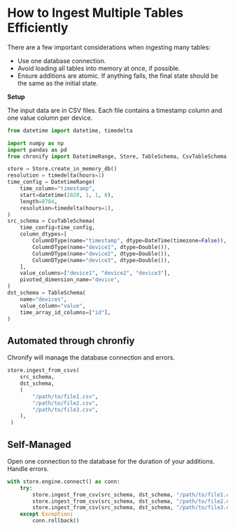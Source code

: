 # How to Ingest Multiple Tables Efficiently

There are a few important considerations when ingesting many tables:
- Use one database connection.
- Avoid loading all tables into memory at once, if possible.
- Ensure additions are atomic. If anything fails, the final state should be the same as the initial
state.

**Setup**

The input data are in CSV files. Each file contains a timestamp column and one value column per
device.

```python
from datetime import datetime, timedelta

import numpy as np
import pandas as pd
from chronify import DatetimeRange, Store, TableSchema, CsvTableSchema

store = Store.create_in_memory_db()
resolution = timedelta(hours=1)
time_config = DatetimeRange(
    time_column="timestamp",
    start=datetime(2020, 1, 1, 0),
    length=8784,
    resolution=timedelta(hours=1),
)
src_schema = CsvTableSchema(
    time_config=time_config,
    column_dtypes=[
        ColumnDType(name="timestamp", dtype=DateTime(timezone=False)),
        ColumnDType(name="device1", dtype=Double()),
        ColumnDType(name="device2", dtype=Double()),
        ColumnDType(name="device3", dtype=Double()),
    ],
    value_columns=["device1", "device2", "device3"],
    pivoted_dimension_name="device",
)
dst_schema = TableSchema(
    name="devices",
    value_column="value",
    time_array_id_columns=["id"],
)
```

## Automated through chronfiy
Chronify will manage the database connection and errors.
```python
store.ingest_from_csvs(
    src_schema,
    dst_schema,
    (
        "/path/to/file1.csv",
        "/path/to/file2.csv",
        "/path/to/file3.csv",
    ),
 )

```

## Self-Managed
Open one connection to the database for the duration of your additions. Handle errors.
```python
with store.engine.connect() as conn:
    try:
        store.ingest_from_csv(src_schema, dst_schema, "/path/to/file1.csv")
        store.ingest_from_csv(src_schema, dst_schema, "/path/to/file2.csv")
        store.ingest_from_csv(src_schema, dst_schema, "/path/to/file3.csv")
    except Exception:
        conn.rollback()
```
